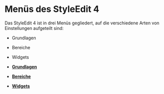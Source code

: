 # Menüs des StyleEdit 4 

Das StyleEdit 4 ist in drei Menüs gegliedert, auf die verschiedene Arten von Einstellungen aufgeteilt sind:

-   Grundlagen
-   Bereiche
-   Widgets

-   **[Grundlagen](10_3_5_1_1_Grundlagen.md)**  

-   **[Bereiche](10_3_5_1_2_Bereiche.md)**  

-   **[Widgets](10_3_5_1_3_Widgets.md)**  




